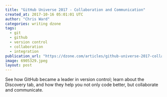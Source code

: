 ```yaml
---
title: "GitHub Universe 2017 - Collaboration and Communication"
created_at: 2017-10-16 05:01:01 UTC
author: "Chris Ward"
categories: writing dzone
tags:
  - git
  - github
  - version control
  - collaboration
  - integration
publication_url: "https://dzone.com/articles/github-universe-2017-collaboration-and-communicati"
image: 6905329.jpeg
layout: post
---
```

See how GitHub became a leader in version control; learn about the Discovery tab, and how they help you not only code better, but collaborate and communicate.


